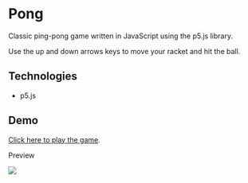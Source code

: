 # Pong

Classic ping-pong game written in JavaScript using the p5.js library.

Use the up and down arrows keys to move your racket and hit the ball.

## Technologies

- p5.js

## Demo

[Click here to play the game](https://editor.p5js.org/tiesa-asr/full/DUaCGeGE0).

Preview

<img src="./pong.gif" />